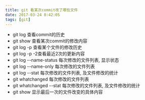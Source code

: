 ```yaml
---
title: git 看某次commit改了哪些文件
date: 2017-03-24 8:42:05
tags: [git]
---
```


- git log 查看commit的历史
- git show <commit-hash-id>查看某次commit的修改内容
- git log -p <filename>查看某个文件的修改历史
- git log -p -2查看最近2次的更新内容
- git log --name-status 每次修改的文件列表, 显示状态
- git log --name-only 每次修改的文件列表
- git log --stat 每次修改的文件列表, 及文件修改的统计
- git whatchanged 每次修改的文件列表
- git whatchanged --stat 每次修改的文件列表, 及文件修改的统计
- git show 显示最后一次的文件改变的具体内容

